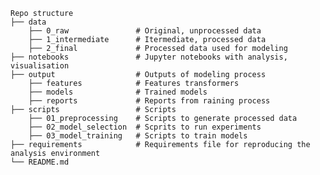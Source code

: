 	Repo structure 
	├── data 
		├── 0_raw              	# Original, unprocessed data 
		├── 1_intermediate     	# Itermediate, processed data 
		├── 2_final            	# Processed data used for modeling 
	├── notebooks              	# Jupyter notebooks with analysis, visualisation 
	├── output                 	# Outputs of modeling process 
		├── features           	# Features transformers  
		├── models             	# Trained models 
		├── reports            	# Reports from raining process 
	├── scripts                	# Scripts 
		├── 01_preprocessing   	# Scripts to generate processed data 
		├── 02_model_selection 	# Scprits to run experiments 
		├── 03_model_training  	# Scripts to train models 
	├── requirements           	# Requirements file for reproducing the analysis environment 
	└── README.md 
